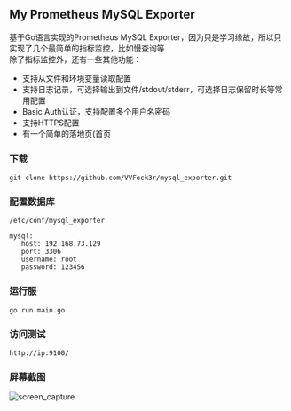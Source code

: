 ## My Prometheus MySQL Exporter
基于Go语言实现的Prometheus MySQL Exporter，因为只是学习缘故，所以只实现了几个最简单的指标监控，比如慢查询等  
除了指标监控外，还有一些其他功能：
* 支持从文件和环境变量读取配置
* 支持日志记录，可选择输出到文件/stdout/stderr，可选择日志保留时长等常用配置
* Basic Auth认证，支持配置多个用户名密码
* 支持HTTPS配置
* 有一个简单的落地页(首页

### 下载
`git clone https://github.com/VVFock3r/mysql_exporter.git`

### 配置数据库
`/etc/conf/mysql_exporter`  
```
mysql:  
   host: 192.168.73.129  
   port: 3306
   username: root
   password: 123456
```
### 运行服
`go run main.go`

### 访问测试
`http://ip:9100/`

### 屏幕截图

![screen_capture](https://raw.github.com/VVFock3r/mysql_exporte/docs/screen_capture.png)

